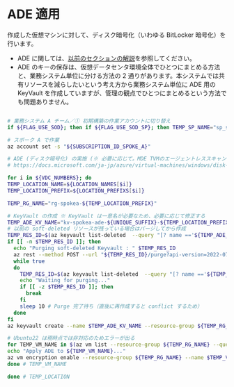 # ADE 適用

作成した仮想マシンに対して、ディスク暗号化（いわゆる BitLocker 暗号化）を行います。

- ADE に関しては、[以前のセクションの解説](/02.%E7%AE%A1%E7%90%86%E3%82%B5%E3%83%96%E3%82%B9%E3%82%AF%E3%83%AA%E3%83%97%E3%82%B7%E3%83%A7%E3%83%B3%E3%81%AE%E4%BD%9C%E6%88%90/02_06_ADE%E9%81%A9%E7%94%A8.md)を参照してください。
- ADE のキーの保存は、仮想データセンタ環境全体でひとつにまとめる方法と、業務システム単位に分ける方法の 2 通りがあります。本システムでは共有リソースを減らしたいという考え方から業務システム単位に ADE 用の KeyVault を作成していますが、管理の観点でひとつにまとめるという方法でも問題ありません。

```bash

# 業務システム A チーム／① 初期構築の作業アカウントに切り替え
if ${FLAG_USE_SOD}; then if ${FLAG_USE_SOD_SP}; then TEMP_SP_NAME="sp_spokea_dev"; az login --service-principal --username ${SP_APP_IDS[${TEMP_SP_NAME}]} --password ${SP_PWDS[${TEMP_SP_NAME}]} --tenant ${PRIMARY_DOMAIN_NAME} --allow-no-subscriptions; else az account clear; az login -u "user_spokea_dev@${PRIMARY_DOMAIN_NAME}" -p "${ADMIN_PASSWORD}"; fi; fi

# スポーク A で作業
az account set -s "${SUBSCRIPTION_ID_SPOKE_A}"

# ADE (ディスク暗号化) の実施 (※ 必要に応じて。MDE TVMのエージェントレススキャンは ADE 非対応。)
# https://docs.microsoft.com/ja-jp/azure/virtual-machines/windows/disk-encryption-windows

for i in ${VDC_NUMBERS}; do
TEMP_LOCATION_NAME=${LOCATION_NAMES[$i]}
TEMP_LOCATION_PREFIX=${LOCATION_PREFIXS[$i]}

TEMP_RG_NAME="rg-spokea-${TEMP_LOCATION_PREFIX}"

# KeyVault の作成 ※ KeyVault は一意名が必要なため、必要に応じて修正する
TEMP_ADE_KV_NAME="kv-spokea-ade-${UNIQUE_SUFFIX}-${TEMP_LOCATION_PREFIX}"
# 以前の soft-deleted リソースが残っている場合はパージしてから作成
TEMP_RES_ID=$(az keyvault list-deleted  --query "[? name =='${TEMP_ADE_KV_NAME}'].id" -o tsv)
if [[ -n $TEMP_RES_ID ]]; then
  echo "Purging soft-deleted Keyvault : " $TEMP_RES_ID
  az rest --method POST --url "${TEMP_RES_ID}/purge?api-version=2022-07-01"
  while true
  do
    TEMP_RES_ID=$(az keyvault list-deleted  --query "[? name =='${TEMP_ADE_KV_NAME}'].id" -o tsv)
    echo "Waiting for purging..."
    if [[ -z $TEMP_RES_ID ]]; then
      break
    fi
    sleep 10 # Purge 完了待ち（直後に再作成すると conflict するため）
  done
fi
az keyvault create --name $TEMP_ADE_KV_NAME --resource-group ${TEMP_RG_NAME} --location ${TEMP_LOCATION_NAME} --enabled-for-disk-encryption --bypass AzureServices --default-action Deny

# Ubuntu22 は現時点では非対応のためエラーが出る
for TEMP_VM_NAME in $(az vm list --resource-group ${TEMP_RG_NAME} --query [].name -o tsv); do
echo "Apply ADE to ${TEMP_VM_NAME}..."
az vm encryption enable --resource-group ${TEMP_RG_NAME} --name $TEMP_VM_NAME --disk-encryption-keyvault $TEMP_ADE_KV_NAME
done # TEMP_VM_NAME

done # TEMP_LOCATION

```
